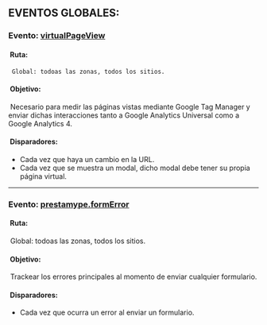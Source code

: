 ## EVENTOS GLOBALES:

### Evento: [virtualPageView](/02-%20Eventos%20Globales/event%20virtualPageView.js)
####  Ruta:
     Global: todoas las zonas, todos los sitios.

####  Objetivo: 
 Necesario para medir las páginas vistas mediante Google Tag Manager y enviar dichas interacciones tanto a Google Analytics Universal como a Google Analytics 4.

####  Disparadores: 
  * Cada vez que haya un cambio en la URL.
  * Cada vez que se muestra  un modal, dicho modal debe tener su propia página virtual.

****************************************************************

### Evento: [prestamype.formError](/02-%20Eventos%20Globales/event%20prestamype.formError.js)
####  Ruta:
 Global: todoas las zonas, todos los sitios.

####  Objetivo: 
 Trackear los errores principales al momento de enviar cualquier formulario.

####  Disparadores: 
  * Cada vez que ocurra un error al enviar un formulario.






